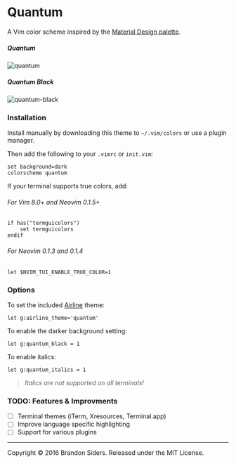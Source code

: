 # Quantum
A Vim color scheme inspired by the [Material Design palette](https://material.google.com/style/color.html#color-color-palette).

##### Quantum
![quantum](http://i.imgur.com/Evhtd56.png)

##### Quantum Black
![quantum-black](http://i.imgur.com/1pHny1U.png)

### Installation
Install manually by downloading this theme to `~/.vim/colors` or use a plugin manager.

Then add the following to your `.vimrc` or `init.vim`:
```vim
set background=dark
colorscheme quantum
```

If your terminal supports true colors, add:
###### For Vim 8.0+ and Neovim 0.1.5+
```vim
if has("termguicolors")
    set termguicolors
endif
```

###### For Neovim 0.1.3 and 0.1.4
```vim
let $NVIM_TUI_ENABLE_TRUE_COLOR=1
```

### Options
To set the included [Airline](https://github.com/vim-airline/vim-airline) theme:
```vim
let g:airline_theme='quantum'
```

To enable the darker background setting:
```vim
let g:quantum_black = 1
```

To enable italics:
```vim
let g:quantum_italics = 1
```
> *Italics are not supported on all terminals!*

### TODO: Features & Improvments
- [ ] Terminal themes (iTerm, Xresources, Terminal.app)
- [ ] Improve language specific highlighting
- [ ] Support for various plugins

---
Copyright © 2016 Brandon Siders. Released under the MIT License.
